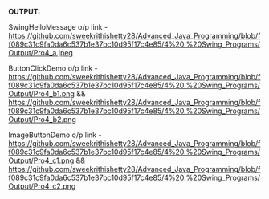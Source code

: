 **OUTPUT:**

SwingHelloMessage o/p link - https://github.com/sweekrithishetty28/Advanced_Java_Programming/blob/ff089c31c9fa0da6c537b1e37bc10d95f17c4e85/4%20.%20Swing_Programs/Output/Pro4_a.jpeg

ButtonClickDemo o/p link - https://github.com/sweekrithishetty28/Advanced_Java_Programming/blob/ff089c31c9fa0da6c537b1e37bc10d95f17c4e85/4%20.%20Swing_Programs/Output/Pro4_b1.png && https://github.com/sweekrithishetty28/Advanced_Java_Programming/blob/ff089c31c9fa0da6c537b1e37bc10d95f17c4e85/4%20.%20Swing_Programs/Output/Pro4_b2.png

ImageButtonDemo o/p link - https://github.com/sweekrithishetty28/Advanced_Java_Programming/blob/ff089c31c9fa0da6c537b1e37bc10d95f17c4e85/4%20.%20Swing_Programs/Output/Pro4_c1.png && https://github.com/sweekrithishetty28/Advanced_Java_Programming/blob/ff089c31c9fa0da6c537b1e37bc10d95f17c4e85/4%20.%20Swing_Programs/Output/Pro4_c2.png
